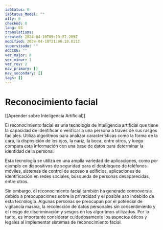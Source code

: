 ```yaml
---
iaStatus: 0
iaStatus_Model: ""
a11y: 0
checked: 0
lang: ES
translations: 
created: 2024-04-10T09:19:57.209Z
modified: 2024-04-10T21:06:10.811Z
supervisado: ""
ACCION: ""
ver_major: 0
ver_minor: 1
ver_rev: 2
nav_primary: []
nav_secondary: []
tags: []
---
```

# Reconocimiento facial

[[Aprender sobre Inteligencia Artificial]]

El reconocimiento facial es una tecnología de inteligencia artificial que tiene la capacidad de identificar o verificar a una persona a través de sus rasgos faciales. Utiliza algoritmos para analizar características como la forma de la cara, la disposición de los ojos, la nariz, la boca, entre otros, y luego compara esta información con una base de datos para determinar la identidad de la persona.

Esta tecnología se utiliza en una amplia variedad de aplicaciones, como por ejemplo en dispositivos de seguridad para el desbloqueo de teléfonos móviles, sistemas de control de acceso a edificios, aplicaciones de identificación en redes sociales, búsqueda de personas desaparecidas, entre otros.

Sin embargo, el reconocimiento facial también ha generado controversia debido a preocupaciones sobre la privacidad y el posible uso indebido de esta tecnología. Algunas personas se preocupan por el potencial de vigilancia masiva, la recolección de datos personales sin consentimiento y el riesgo de discriminación y sesgos en los algoritmos utilizados. Por lo tanto, es importante considerar cuidadosamente los aspectos éticos y legales al implementar sistemas de reconocimiento facial.
